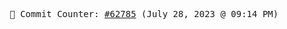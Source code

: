 <p align="center">
    <samp>
        📮 Commit Counter: <a href="https://github.com/Javascript-void0/Javascript-void0/commits/main">#62785</a> (July 28, 2023 @ 09:14 PM)
    </samp>
</p>